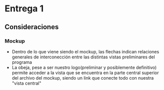 # Entrega 1

## Consideraciones

### Mockup

- Dentro de lo que viene siendo el mockup, las flechas indican relaciones generales de interconección entre las distintas vistas preliminares del programa
- La obeja, pese a ser nuestro logo(preliminar y posiblemente definitivo) permite acceder a la vista que se encuentra en la parte central superior del archivo del mockup, siendo un link que conecte todo con nuestra "vista central"